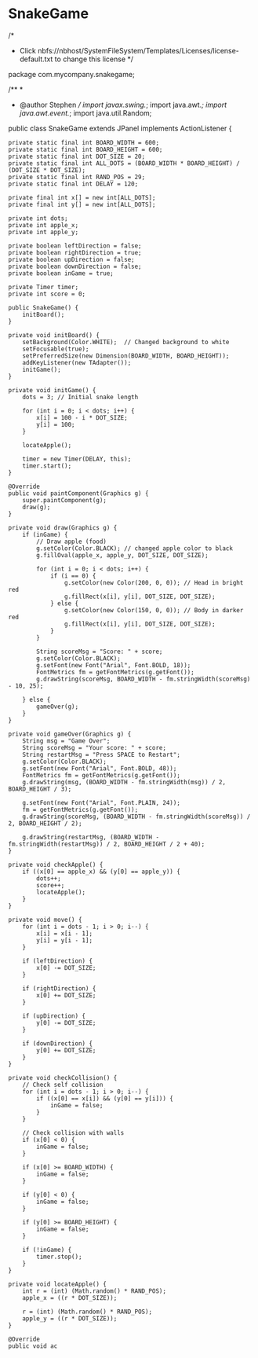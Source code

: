 # SnakeGame 
/*
 * Click nbfs://nbhost/SystemFileSystem/Templates/Licenses/license-default.txt to change this license
 */

package com.mycompany.snakegame;

/**
 *
 * @author Stephen
 */
import javax.swing.*;
import java.awt.*;
import java.awt.event.*;
import java.util.Random;

public class SnakeGame extends JPanel implements ActionListener {

    private static final int BOARD_WIDTH = 600;
    private static final int BOARD_HEIGHT = 600;
    private static final int DOT_SIZE = 20;
    private static final int ALL_DOTS = (BOARD_WIDTH * BOARD_HEIGHT) / (DOT_SIZE * DOT_SIZE);
    private static final int RAND_POS = 29;
    private static final int DELAY = 120;

    private final int x[] = new int[ALL_DOTS];
    private final int y[] = new int[ALL_DOTS];

    private int dots;
    private int apple_x;
    private int apple_y;

    private boolean leftDirection = false;
    private boolean rightDirection = true;
    private boolean upDirection = false;
    private boolean downDirection = false;
    private boolean inGame = true;

    private Timer timer;
    private int score = 0;

    public SnakeGame() {
        initBoard();
    }

    private void initBoard() {
        setBackground(Color.WHITE);  // Changed background to white
        setFocusable(true);
        setPreferredSize(new Dimension(BOARD_WIDTH, BOARD_HEIGHT));
        addKeyListener(new TAdapter());
        initGame();
    }

    private void initGame() {
        dots = 3; // Initial snake length

        for (int i = 0; i < dots; i++) {
            x[i] = 100 - i * DOT_SIZE;
            y[i] = 100;
        }

        locateApple();

        timer = new Timer(DELAY, this);
        timer.start();
    }

    @Override
    public void paintComponent(Graphics g) {
        super.paintComponent(g);
        draw(g);
    }

    private void draw(Graphics g) {
        if (inGame) {
            // Draw apple (food)
            g.setColor(Color.BLACK); // changed apple color to black
            g.fillOval(apple_x, apple_y, DOT_SIZE, DOT_SIZE);

            for (int i = 0; i < dots; i++) {
                if (i == 0) {
                    g.setColor(new Color(200, 0, 0)); // Head in bright red
                    g.fillRect(x[i], y[i], DOT_SIZE, DOT_SIZE);
                } else {
                    g.setColor(new Color(150, 0, 0)); // Body in darker red
                    g.fillRect(x[i], y[i], DOT_SIZE, DOT_SIZE);
                }
            }

            String scoreMsg = "Score: " + score;
            g.setColor(Color.BLACK);
            g.setFont(new Font("Arial", Font.BOLD, 18));
            FontMetrics fm = getFontMetrics(g.getFont());
            g.drawString(scoreMsg, BOARD_WIDTH - fm.stringWidth(scoreMsg) - 10, 25);

        } else {
            gameOver(g);
        }
    }

    private void gameOver(Graphics g) {
        String msg = "Game Over";
        String scoreMsg = "Your score: " + score;
        String restartMsg = "Press SPACE to Restart";
        g.setColor(Color.BLACK);
        g.setFont(new Font("Arial", Font.BOLD, 48));
        FontMetrics fm = getFontMetrics(g.getFont());
        g.drawString(msg, (BOARD_WIDTH - fm.stringWidth(msg)) / 2, BOARD_HEIGHT / 3);

        g.setFont(new Font("Arial", Font.PLAIN, 24));
        fm = getFontMetrics(g.getFont());
        g.drawString(scoreMsg, (BOARD_WIDTH - fm.stringWidth(scoreMsg)) / 2, BOARD_HEIGHT / 2);

        g.drawString(restartMsg, (BOARD_WIDTH - fm.stringWidth(restartMsg)) / 2, BOARD_HEIGHT / 2 + 40);
    }

    private void checkApple() {
        if ((x[0] == apple_x) && (y[0] == apple_y)) {
            dots++;
            score++;
            locateApple();
        }
    }

    private void move() {
        for (int i = dots - 1; i > 0; i--) {
            x[i] = x[i - 1];
            y[i] = y[i - 1];
        }

        if (leftDirection) {
            x[0] -= DOT_SIZE;
        }

        if (rightDirection) {
            x[0] += DOT_SIZE;
        }

        if (upDirection) {
            y[0] -= DOT_SIZE;
        }

        if (downDirection) {
            y[0] += DOT_SIZE;
        }
    }

    private void checkCollision() {
        // Check self collision
        for (int i = dots - 1; i > 0; i--) {
            if ((x[0] == x[i]) && (y[0] == y[i])) {
                inGame = false;
            }
        }

        // Check collision with walls
        if (x[0] < 0) {
            inGame = false;
        }

        if (x[0] >= BOARD_WIDTH) {
            inGame = false;
        }

        if (y[0] < 0) {
            inGame = false;
        }

        if (y[0] >= BOARD_HEIGHT) {
            inGame = false;
        }

        if (!inGame) {
            timer.stop();
        }
    }

    private void locateApple() {
        int r = (int) (Math.random() * RAND_POS);
        apple_x = ((r * DOT_SIZE));

        r = (int) (Math.random() * RAND_POS);
        apple_y = ((r * DOT_SIZE));
    }

    @Override
    public void ac
